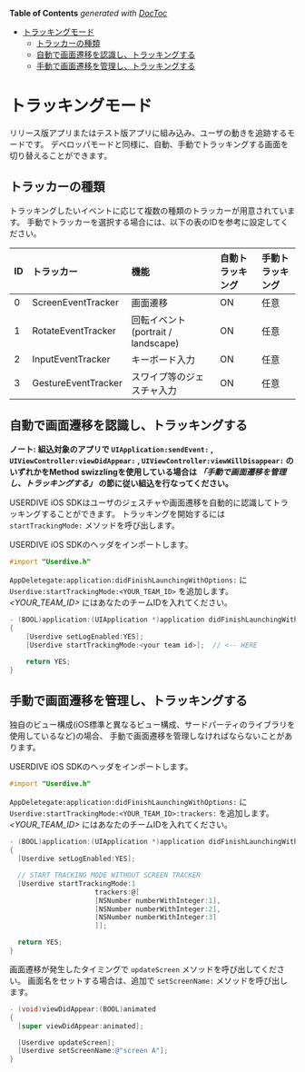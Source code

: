 <!-- START doctoc generated TOC please keep comment here to allow auto update -->
<!-- DON'T EDIT THIS SECTION, INSTEAD RE-RUN doctoc TO UPDATE -->
**Table of Contents**  *generated with [DocToc](https://github.com/thlorenz/doctoc)*

- [トラッキングモード](#%E3%83%88%E3%83%A9%E3%83%83%E3%82%AD%E3%83%B3%E3%82%B0%E3%83%A2%E3%83%BC%E3%83%89)
  - [トラッカーの種類](#%E3%83%88%E3%83%A9%E3%83%83%E3%82%AB%E3%83%BC%E3%81%AE%E7%A8%AE%E9%A1%9E)
  - [自動で画面遷移を認識し、トラッキングする](#%E8%87%AA%E5%8B%95%E3%81%A7%E7%94%BB%E9%9D%A2%E9%81%B7%E7%A7%BB%E3%82%92%E8%AA%8D%E8%AD%98%E3%81%97%E3%80%81%E3%83%88%E3%83%A9%E3%83%83%E3%82%AD%E3%83%B3%E3%82%B0%E3%81%99%E3%82%8B)
  - [手動で画面遷移を管理し、トラッキングする](#%E6%89%8B%E5%8B%95%E3%81%A7%E7%94%BB%E9%9D%A2%E9%81%B7%E7%A7%BB%E3%82%92%E7%AE%A1%E7%90%86%E3%81%97%E3%80%81%E3%83%88%E3%83%A9%E3%83%83%E3%82%AD%E3%83%B3%E3%82%B0%E3%81%99%E3%82%8B)

<!-- END doctoc generated TOC please keep comment here to allow auto update -->

# トラッキングモード

リリース版アプリまたはテスト版アプリに組み込み、ユーザの動きを追跡するモードです。
デベロッパモードと同様に、自動、手動でトラッキングする画面を切り替えることができます。

## トラッカーの種類

トラッキングしたいイベントに応じて複数の種類のトラッカーが用意されています。
手動でトラッカーを選択する場合には、以下の表のIDを参考に設定してください。

| ID | トラッカー          | 機能                                | 自動トラッキング | 手動トラッキング |
|:---|:--------------------|:------------------------------------|:-----------------|:-----------------|
| 0  | ScreenEventTracker  | 画面遷移                            | ON               | 任意             |
| 1  | RotateEventTracker  | 回転イベント (portrait / landscape) | ON               | 任意             |
| 2  | InputEventTracker   | キーボード入力                      | ON               | 任意             |
| 3  | GestureEventTracker | スワイプ等のジェスチャ入力          | ON               | 任意             |


## 自動で画面遷移を認識し、トラッキングする

**ノート: 組込対象のアプリで `UIApplication:sendEvent:` , `UIViewController:viewDidAppear:` , `UIViewController:viewWillDisappear:` のいずれかをMethod swizzlingを使用している場合は *「手動で画面遷移を管理し、トラッキングする」* の節に従い組込を行なってください。**


USERDIVE iOS SDKはユーザのジェスチャや画面遷移を自動的に認識してトラッキングすることができます。
トラッキングを開始するには `startTrackingMode:` メソッドを呼び出します。

USERDIVE iOS SDKのヘッダをインポートします。

```objective-c
#import "Userdive.h"
```

`AppDeletegate:application:didFinishLaunchingWithOptions:` に `Userdive:startTrackingMode:<YOUR_TEAM_ID>` を追加します。
*<YOUR_TEAM_ID>* にはあなたのチームIDを入れてください。

```objective-c
- (BOOL)application:(UIApplication *)application didFinishLaunchingWithOptions:(NSDictionary *)launchOptions
{
    [Userdive setLogEnabled:YES];
    [Userdive startTrackingMode:<your team id>];  // <-- HERE

    return YES;
}
```

## 手動で画面遷移を管理し、トラッキングする

独自のビュー構成(iOS標準と異なるビュー構成、サードパーティのライブラリを使用しているなど)の場合、
手動で画面遷移を管理しなければならないことがあります。

USERDIVE iOS SDKのヘッダをインポートします。

```objective-c
#import "Userdive.h"
```

`AppDeletegate:application:didFinishLaunchingWithOptions:` に `Userdive:startTrackingMode:<YOUR_TEAM_ID>:trackers:` を追加します。
*<YOUR_TEAM_ID>* にはあなたのチームIDを入れてください。

```objective-c
- (BOOL)application:(UIApplication *)application didFinishLaunchingWithOptions:(NSDictionary *)launchOptions
{
  [Userdive setLogEnabled:YES];

  // START TRACKING MODE WITHOUT SCREEN TRACKER
  [Userdive startTrackingMode:1
                     trackers:@[
                     [NSNumber numberWithInteger:1],
                     [NSNumber numberWithInteger:2],
                     [NSNumber numberWithInteger:3]
                     ]];

  return YES;
}
```

画面遷移が発生したタイミングで `updateScreen` メソッドを呼び出してください。
画面名をセットする場合は、追加で `setScreenName:` メソッドを呼び出します。

```objective-c
- (void)viewDidAppear:(BOOL)animated
{
  [super viewDidAppear:animated];

  [Userdive updateScreen];
  [Userdive setScreenName:@"screen A"];
}
```
